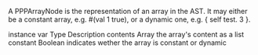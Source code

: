 A PPPArrayNode is the representation of an array in the AST. It may either be a constant array, e.g. #(val 1 true), or a dynamic one, e.g. { self test. 3 }.

instance var 	Type		Description
contents		Array 		the array's content as a list 
constant		Boolean		indicates wether the array is constant or dynamic